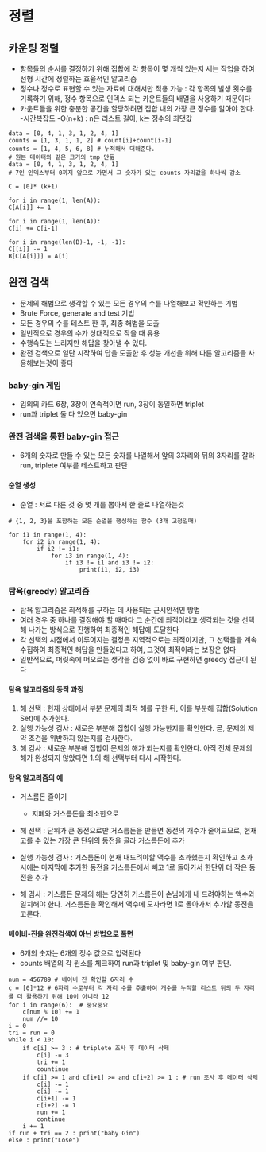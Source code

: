 # 정렬

## 카운팅 정렬
- 항목들의 순서를 결정하기 위해 집합에 각 항목이 몇 개씩 있는지 세는 작업을 하여 선형 시간에 정렬하는 효율적인 알고리즘
- 정수나 정수로 표현할 수 있는 자료에 대해서만 적용 가능 : 각 항목의 발생 횟수를 기록하기 위해, 정수 항목으로 인덱스 되는 카운트들의 배열을 사용하기 때문이다
- 카운트들을 위한 충분한 공간을 할당하려면 집합 내의 가장 큰 정수를 알아야 한다.
-시간복잡도
    -O(n+k) : n은 리스트 길이, k는 정수의 최댓값

```
data = [0, 4, 1, 3, 1, 2, 4, 1]
counts = [1, 3, 1, 1, 2] # count[i]+count[i-1]
counts = [1, 4, 5, 6, 8] # 누적해서 더해준다.
# 원본 데이터와 같은 크기의 tmp 만듦
data = [0, 4, 1, 3, 1, 2, 4, 1]
# 7인 인덱스부터 0까지 앞으로 가면서 그 숫자가 있는 counts 자리값을 하나씩 감소
```

```
C = [0]* (k+1)

for i in range(1, len(A)):
C[A[i]] += 1

for i in range(1, len(A)):
C[i] += C[i-1]

for i in range(len(B)-1, -1, -1):
C[[i]] -= 1
B[C[A[i]]] = A[i]
```

## 완전 검색
- 문제의 해법으로 생각할 수 있는 모든 경우의 수를 나열해보고 확인하는 기법
- Brute Force, generate and test 기법
- 모든 경우의 수를 테스트 한 후, 최종 해법을 도출
- 일반적으로 경우의 수가 상대적으로 작을 때 유용
- 수행속도는 느리지만 해답을 찾아낼 수 있다.
- 완전 검색으로 일단 시작하여 답을 도출한 후 성능 개선을 위해 다른 알고리즘을 사용해보는것이 좋다

### baby-gin 게임
- 임의의 카드 6장, 3장이 연속적이면 run, 3장이 동일하면 triplet
- run과 triplet 둘 다 있으면 baby-gin

### 완전 검색을 통한 baby-gin 접근
- 6개의 숫자로 만들 수 있는 모든 숫자를 나열해서 앞의 3자리와 뒤의 3자리를 잘라 run, triplete 여부를 테스트하고 판단

#### 순열 생성
- 순열 :  서로 다른 것 중 몇 개를 뽑아서 한 줄로 나열하는것
```
# {1, 2, 3}을 포함하는 모든 순열을 행성하는 함수 (3개 고정일때)

for i1 in range(1, 4):
    for i2 in range(1, 4):
        if i2 != i1:
            for i3 in range(1, 4):
                if i3 != i1 and i3 != i2:
                    print(i1, i2, i3)
```

### 탐욕(greedy) 알고리즘
- 탐욕 알고리즘은 최적해를 구하는 데 사용되는 근시안적인 방법
- 여러 경우 중 하나를 결정해야 할 때마다 그 순간에 최적이라고 생각되는 것을 선택해 나가는 방식으로 진행하여 최종적인 해답에 도달한다
- 각 선택의 시점에서 이루어지는 결정은 지역적으로는 최적이지만, 그 선택들을 계속 수집하여 최종적인 해답을 만들었다고 하여, 그것이 최적이라는 보장은 없다
- 일반적으로, 머릿속에 떠오르는 생각을 검증 없이 바로 구현하면 greedy 접근이 된다 
#### 탐욕 알고리즘의 동작 과정
1. 해 선택 : 현재 상태에서 부분 문제의 최적 해를 구한 뒤, 이를 부분해 집합(Solution Set)에 추가한다.
2. 실행 가능성 검사 : 새로운 부분해 집합이 실행 가능한지를 확인한다.
곧, 문제의 제약 조건을 위반하지 않는지를 검사한다.
3. 해 검사 : 새로운 부분해 집합이 문제의 해가 되는지를 확인한다. 아직 전체 문제의 해가 완성되지 않았다면 1.의 해 선택부터 다시 시작한다. 

#### 탐욕 알고리즘의 예
- 거스름돈 줄이기
    - 지폐와 거스름돈을 최소한으로 

- 해 선택 : 단위가 큰 동전으로만 거스름돈을 만들면 동전의 개수가 줄어드므로, 현재 고를 수 있는 가장 큰 단위의 동전을 골라 거스름돈에 추가

- 실행 가능성 검사 : 거스름돈이 현재 내드려야할 액수를 초과했는지 확인하고 초과 시에는 마지막에 추가한 동전을 거스틈돈에서 빼고 1로 돌아가서 한단위 더 작은 동전을 추가

- 해 검사 : 거스름돈 문제의 해는 당연히 거스름돈이 손님에게 내 드려야하는 액수와 일치해야 한다. 거스름돈을 확인해서 액수에 모자라면 1로 돌아가서 추가할 동전을 고른다.
#### 베이비-진을 완전검색이 아닌 방법으로 풀면
- 6개의 숫자는 6개의 정수 값으로 입력된다
- counts 배열의 각 원소를 체크하여 run과 triplet 및 baby-gin 여부 판단.

```
num = 456789 # 베이비 진 확인할 6자리 수
c = [0]*12 # 6자리 수로부터 각 자리 수를 추출하여 개수를 누적할 리스트 뒤의 두 자리를 더 활용하기 위해 10이 아니라 12
for i in range(6):  # 중요중요
    c[num % 10] += 1
    num //= 10 
i = 0
tri = run = 0
while i < 10:
    if c[i] >= 3 : # triplete 조사 후 데이터 삭제
        c[i] -= 3
        tri += 1
        countinue
    if c[i] >= 1 and c[i+1] >= and c[i+2] >= 1 : # run 조사 후 데이터 삭제
        c[i] -= 1
        c[i] -= 1
        c[i+1] -= 1
        c[i+2] -= 1
        run += 1
        continue
    i += 1
if run + tri == 2 : print("baby Gin")
else : print("Lose")
```

